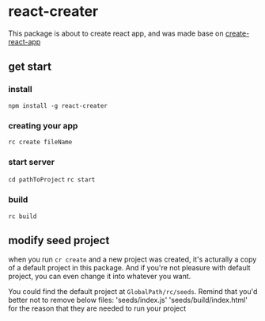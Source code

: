 # react-creater

This package is about to create react app, and was made base on [create-react-app](https://github.com/facebookincubator/create-react-app#readme)

## get start

### install

`npm install -g react-creater`

### creating your app

`rc create fileName`

### start server

`cd pathToProject`
`rc start`

### build

`rc build`

## modify seed project
when you run `cr create` and a new project was created, it's acturally a copy of a default project in this package.
And if you're not pleasure with default project, you can even change it into whatever you want.

You could find the default project at `GlobalPath/rc/seeds`.
Remind that you'd better not to remove below files:
'seeds/index.js'
'seeds/build/index.html'
for the reason that they are needed to run your project

